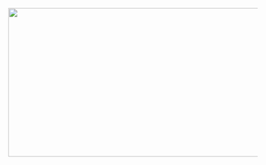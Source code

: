 
[<img src="https://img.youtube.com/vi/NXdaQVeEng8/hqdefault.jpg" width="600" height="300"
/>](https://www.youtube.com/embed/NXdaQVeEng8)
